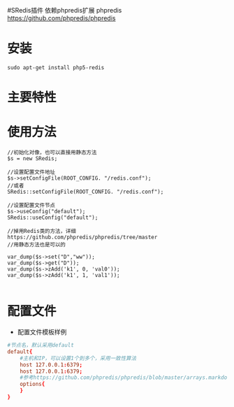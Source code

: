 #SRedis插件
依赖phpredis扩展 phpredis https://github.com/phpredis/phpredis

# 安装 #
```
sudo apt-get install php5-redis
```

# 主要特性 #


# 使用方法 #

```
//初始化对像，也可以直接用静态方法
$s = new SRedis;

//设置配置文件地址
$s->setConfigFile(ROOT_CONFIG. "/redis.conf");
//或者
SRedis::setConfigFile(ROOT_CONFIG. "/redis.conf");

//设置配置文件节点
$s->useConfig("default");
SRedis::useConfig("default");

//掉用Redis类的方法，详细 https://github.com/phpredis/phpredis/tree/master
//用静态方法也是可以的

var_dump($s->set("D","ww"));
var_dump($s->get("D"));
var_dump($s->zAdd('k1', 0, 'val0'));
var_dump($s->zAdd('k1', 1, 'val1'));


```

# 配置文件 #
  * 配置文件模板样例
```conf
#节点名，默认采用default
default{
    #主机和IP，可以设置1个到多个，采用一致性算法
    host 127.0.0.1:6379;
    host 127.0.0.1:6379;
    #参考https://github.com/phpredis/phpredis/blob/master/arrays.markdown#readme
    options{
    }
}


```

